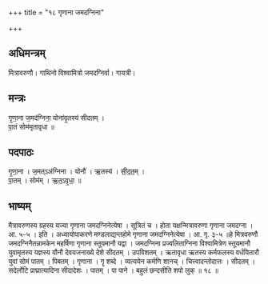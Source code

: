 +++
title = "१८ गृणाना जमदग्निना"

+++
## अधिमन्त्रम्
मित्रावरुणौ। गाथिनो विश्वामित्रो जमदग्निर्वा। गायत्री।

## मन्त्रः
गृ॒णा॒ना ज॒मद॑ग्निना॒ योना॑वृ॒तस्य॑ सीदतम् ।  
पा॒तं सोम॑मृतावृधा ॥

## पदपाठः
गृ॒णा॒ना । ज॒मत्ऽअ॑ग्निना । योनौ॑ । ऋ॒तस्य॑ । सी॒द॒त॒म् ।  
पा॒तम् । सोम॑म् । ऋ॒त॒ऽवृ॒धा॒ ॥

## भाष्यम्
मैत्रावरुणस्य ग्रहस्य यज्या गृणाना जमदग्निनेत्येषा । सूत्रितं च । होता यक्षन्मित्रावरुणा गृणाना जमदग्ना । आ. ५-५ । इति । अध्यायोपाकरणे मण्डलाद्यन्तहोमे गृणाना जमदग्निनेत्येषा । आ. गृ. ३-५ ॥हे मित्रवरुणौ जमदग्निनैतन्नामकेन महर्षिणा गृणाना स्तूयमानौ यद्वा । जमदग्निना प्रज्वलिताग्निना विश्वामित्रेण स्तूयमानौ युवामृतस्य यज्ञस्य यौनौ देवयजनाख्ये देशे सीदतम् । उपविशतम् । ऋतावृधा ऋतस्य कर्मफलस्य वर्धयितारौ युवां सोमं पातम् । पिबतम् । गृणाना । गॄ शब्दे । व्यत्ययेन कर्मणि शानच् । चित्त्वादन्तोदात्तः । सीदतम् । सदेर्लोटि प्राघ्रात्यादिना सीदादेशः । पातम् । पा पाने । बहुलं छन्दसीति शपो लुक् ॥ १८ ॥
